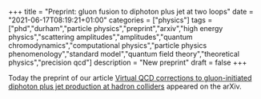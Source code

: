 +++
title = "Preprint: gluon fusion to diphoton plus jet at two loops"
date = "2021-06-17T08:19:21+01:00"
categories = ["physics"]
tags = ["phd","durham","particle physics","preprint","arxiv","high energy physics","scattering amplitudes","amplitudes","quantum chromodynamics","computational physics","particle physics phenomenology","standard model","quantum field theory","theoretical physics","precision qcd"]
description = "New preprint"
draft = false
+++

Today the preprint of our article [Virtual QCD corrections to gluon-initiated diphoton plus jet production at hadron colliders](https://arxiv.org/abs/2106.08664) appeared on the arXiv.
